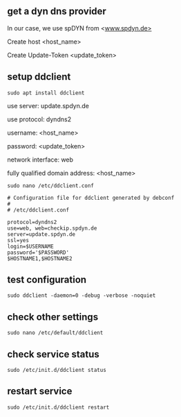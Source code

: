 ## get a dyn dns provider

In our case, we use spDYN from <www.spdyn.de>

Create host <host_name>

Create Update-Token <update_token>

## setup ddclient

```
sudo apt install ddclient
```
use server: update.spdyn.de

use protocol: dyndns2

username: <host_name>

password: <update_token>

network interface: web

fully qualified domain address: <host_name>

```
sudo nano /etc/ddclient.conf

# Configuration file for ddclient generated by debconf
#
# /etc/ddclient.conf

protocol=dyndns2
use=web, web=checkip.spdyn.de
server=update.spdyn.de
ssl=yes
login=$USERNAME
password='$PASSWORD'
$HOSTNAME1,$HOSTNAME2
```

## test configuration

```
sudo ddclient -daemon=0 -debug -verbose -noquiet
```

## check other settings

```
sudo nano /etc/default/ddclient
```

## check service status

```
sudo /etc/init.d/ddclient status
```

## restart service

```
sudo /etc/init.d/ddclient restart
```

